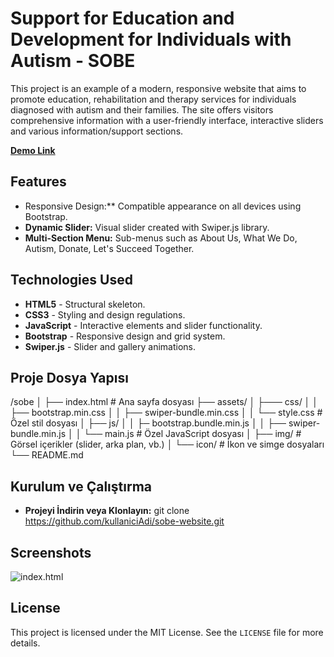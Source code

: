 # Support for Education and Development for Individuals with Autism - SOBE

This project is an example of a modern, responsive website that aims to promote education, rehabilitation and therapy services for individuals diagnosed with autism and their families. The site offers visitors comprehensive information with a user-friendly interface, interactive sliders and various information/support sections.

**[Demo Link](https://preeminent-lamington-a5c839.netlify.app/)**

## Features

- Responsive Design:** Compatible appearance on all devices using Bootstrap.
- **Dynamic Slider:** Visual slider created with Swiper.js library.
- **Multi-Section Menu:** Sub-menus such as About Us, What We Do, Autism, Donate, Let's Succeed Together.

## Technologies Used

- **HTML5** - Structural skeleton.
- **CSS3** - Styling and design regulations.
- **JavaScript** - Interactive elements and slider functionality.
- **Bootstrap** - Responsive design and grid system.
- **Swiper.js** - Slider and gallery animations.


## Proje Dosya Yapısı
/sobe
│
├── index.html # Ana sayfa dosyası
├── assets/
│ ├─── css/
│ │ ├── bootstrap.min.css
│ │ ├── swiper-bundle.min.css
│ │ └── style.css # Özel stil dosyası
│ ├── js/
│ │ ├─ bootstrap.bundle.min.js
│ │ ├── swiper-bundle.min.js
│ │ └── main.js # Özel JavaScript dosyası
│ ├── img/ # Görsel içerikler (slider, arka plan, vb.)
│ └── icon/ # İkon ve simge dosyaları
└── README.md                

## Kurulum ve Çalıştırma
- **Projeyi İndirin veya Klonlayın:** git clone https://github.com/kullaniciAdi/sobe-website.git

## Screenshots
![index.html](./assets/img/ss.png)

## License
This project is licensed under the MIT License. See the `LICENSE` file for more details.
